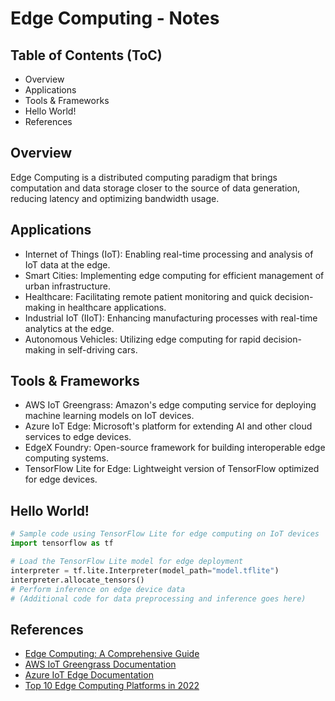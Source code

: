 # Edge Computing - Notes

## Table of Contents (ToC)

- Overview
- Applications
- Tools & Frameworks
- Hello World!
- References

## Overview

Edge Computing is a distributed computing paradigm that brings computation and data storage closer to the source of data generation, reducing latency and optimizing bandwidth usage.

## Applications

- Internet of Things (IoT): Enabling real-time processing and analysis of IoT data at the edge.
- Smart Cities: Implementing edge computing for efficient management of urban infrastructure.
- Healthcare: Facilitating remote patient monitoring and quick decision-making in healthcare applications.
- Industrial IoT (IIoT): Enhancing manufacturing processes with real-time analytics at the edge.
- Autonomous Vehicles: Utilizing edge computing for rapid decision-making in self-driving cars.

## Tools & Frameworks

- AWS IoT Greengrass: Amazon's edge computing service for deploying machine learning models on IoT devices.
- Azure IoT Edge: Microsoft's platform for extending AI and other cloud services to edge devices.
- EdgeX Foundry: Open-source framework for building interoperable edge computing systems.
- TensorFlow Lite for Edge: Lightweight version of TensorFlow optimized for edge devices.


## Hello World!

```python
# Sample code using TensorFlow Lite for edge computing on IoT devices
import tensorflow as tf

# Load the TensorFlow Lite model for edge deployment
interpreter = tf.lite.Interpreter(model_path="model.tflite")
interpreter.allocate_tensors()
# Perform inference on edge device data
# (Additional code for data preprocessing and inference goes here)

```

## References
- [Edge Computing: A Comprehensive Guide](https://example.com/edge-computing-guide)
- [AWS IoT Greengrass Documentation](https://aws.amazon.com/greengrass/)
- [Azure IoT Edge Documentation](https://docs.microsoft.com/en-us/azure/iot-edge/)
- [Top 10 Edge Computing Platforms in 2022](https://www.spiceworks.com/tech/edge-computing/articles/best-edge-computing-platforms/)



